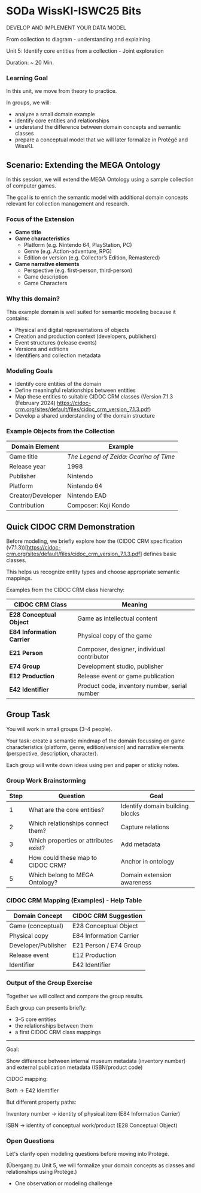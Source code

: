 <!--
*titel:
*author:in/urheber:in: 
orcid: 
email: SODa@sammlungen.io
*lizenz: cc by
lizenzlink: https://creativecommons.org/
*persistenter OER link: 
language: 
version:  v1
beschreibung: 
format: SODa WissKI How-to-Tutorial
modultitel: 
modul: Unit 1
einheitstitel: Welcome and warm-up 
eiheit: Einheit 1
lernziel: 

baustein:
zielgruppe: https://zenodo.org/records/15574575
gestaltungsprinzip: 
keywords: ???
erstellungsdatum: 

technische metadaten:
medientyp: text
dateiformat: .md
dauer: 
größe:
software: Web

icon: https://github.com/chastik/Beratung_Dateityp_Bild/refs/heads/main/resources/SODa-Logo_full.svg

link: https://raw.githubusercontent.com/chastik/WissKI/refs/heads/main/soda.css

-->


# SODa WissKI-ISWC25 Bits

DEVELOP AND IMPLEMENT YOUR DATA MODEL

From collection to diagram - understanding and explaining

Unit 5: Identify core entities from a collection - Joint exploration

Duration: ~ 20 Min.

### Learning Goal

In this unit, we move from theory to practice. 

In groups, we will:

* analyze a small domain example
* identify core entities and relationships
* understand the difference between domain concepts and semantic classes
* prepare a conceptual model that we will later formalize in Protégé and WissKI.

## Scenario: Extending the MEGA Ontology

In this session, we will extend the MEGA Ontology using a sample collection of computer games. 

The goal is to enrich the semantic model with additional domain concepts relevant for collection management and research.

### Focus of the Extension

- **Game title**
- **Game characteristics**
  - Platform (e.g. Nintendo 64, PlayStation, PC)
  - Genre (e.g. Action-adventure, RPG)
  - Edition or version (e.g. Collector’s Edition, Remastered)
- **Game narrative elements**
  - Perspective (e.g. first-person, third-person)
  - Game description
  - Game Characters

### Why this domain?

This example domain is well suited for semantic modeling because it contains:

- Physical and digital representations of objects
- Creation and production context (developers, publishers)
- Event structures (release events)
- Versions and editions
- Identifiers and collection metadata

### Modeling Goals

- Identify core entities of the domain
- Define meaningful relationships between entities
- Map these entities to suitable CIDOC CRM classes (Version 7.1.3 (February 2024) https://cidoc-crm.org/sites/default/files/cidoc_crm_version_7.1.3.pdf) 
- Develop a shared understanding of the domain structure

### Example Objects from the Collection

| Domain Element    | Example                                |
| ----------------- | -------------------------------------- |
| Game title        | *The Legend of Zelda: Ocarina of Time* |
| Release year      | 1998                                   |
| Publisher         | Nintendo                               |
| Platform          | Nintendo 64                            |
| Creator/Developer | Nintendo EAD                           |
| Contribution      | Composer: Koji Kondo                   |


## Quick CIDOC CRM Demonstration

Before modeling, we briefly explore how the (CIDOC CRM specification (v7.1.3))[https://cidoc-crm.org/sites/default/files/cidoc_crm_version_7.1.3.pdf] defines basic classes.

This helps us recognize entity types and choose appropriate semantic mappings.

Examples from the CIDOC CRM class hierarchy:

| CIDOC CRM Class             | Meaning                                       |
| --------------------------- | --------------------------------------------- |
| **E28 Conceptual Object**   | Game as intellectual content                  |
| **E84 Information Carrier** | Physical copy of the game                     |
| **E21 Person**              | Composer, designer, individual contributor    |
| **E74 Group**               | Development studio, publisher                 |
| **E12 Production**          | Release event or game publication             |
| **E42 Identifier**          | Product code, inventory number, serial number |


## Group Task

You will work in small groups (3–4 people).

Your task: create a semantic mindmap of the domain focussing on game characteristics (platform, genre, edition/version) and narrative elements (perspective, description, character).

Each group will write down ideas using pen and paper or sticky notes.

### Group Work Brainstorming

| Step | Question                              | Goal                            |
| ---- | ------------------------------------- | ------------------------------- |
| 1    | What are the core entities?           | Identify domain building blocks |
| 2    | Which relationships connect them?     | Capture relations               |
| 3    | Which properties or attributes exist? | Add metadata                    |
| 4    | How could these map to CIDOC CRM?     | Anchor in ontology              |
| 5    | Which belong to MEGA Ontology?        | Domain extension awareness      |


### CIDOC CRM Mapping (Examples) - Help Table

| Domain Concept      | CIDOC CRM Suggestion    |
| ------------------- | ----------------------- |
| Game (conceptual)   | E28 Conceptual Object   |
| Physical copy       | E84 Information Carrier |
| Developer/Publisher | E21 Person / E74 Group  |
| Release event       | E12 Production          |
| Identifier          | E42 Identifier          |

### Output of the Group Exercise

Together we will collect and compare the group results.  

Each group can presents briefly:

- 3–5 core entities 
- the relationships between them
- a first CIDOC CRM class mappings


______________________________________

Goal:

Show difference between internal museum metadata (inventory number) and external publication metadata (ISBN/product code)

CIDOC mapping:

Both → E42 Identifier

But different property paths:

Inventory number → identity of physical item (E84 Information Carrier)

ISBN → identity of conceptual work/product (E28 Conceptual Object)


### Open Questions

Let's clarify open modeling questions before moving into Protégé.

(Übergang zu Unit 5, we will formalize your domain concepts as classes and relationships using Protégé.)

- One observation or modeling challenge






